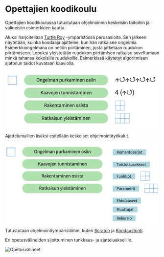 # Opettajien koodikoulu

Opettajien koodikoulussa tutustutaan ohjelmoinnin keskeisiin taitoihin ja välineisiin esimerkkien kautta. 

Aluksi harjoitellaan [Turtle Roy](https://turtle-roy.herokuapp.com/) -ympäristössä perusasioita. Sen jälkeen
näytetään, kuinka koodaaja ajattelee, kun hän ratkaisee ongelmia. Esimerkkiongelmana on neliön piirtäminen, josta jatketaan ruudukon piirtämiseen. Lopuksi yleistetään ruudukon piirtämisen ratkaisu soveltumaan minkä tahansa kokoisille ruudukoille. Esimerkissä käytetyt algoritmisen ajattelun taidot kuvataan kaaviolla.

![Taidot esimerkin kautta](img/taidot-esimerkki.png)

Ajattelumallien lisäksi esitellään keskeiset ohjelmointityökalut.

![Algoritminen ajattelu](img/algoritminen-ajattelu.png)

Tutustutaan ohjelmointiympäristöihin, kuten [Scratch](https://scratch.mit.edu/) ja [Koodaustunti](http://learn.code.org/hoc/1).

Eri opetusvälineiden sijoittuminen tunkkaus- ja ajatteluakselille.

![Opetusvälineet](img/opetusvälineet.png)
